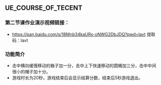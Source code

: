 ## UE_COURSE_OF_TECENT
### 第二节课作业演示视频链接：   
* https://pan.baidu.com/s/18Mnb34kaURs-oNWG2DbJDQ?pwd=lavt 
提取码：lavt
### 功能简介
* 击中横向缓慢移动的箱子加一分，击中上下快速移动的圆桶加三分，击中中间很小的帽子加十分。
* 游戏时长为20秒，游戏结束后会显示结算分数，结束后5秒游戏退出。